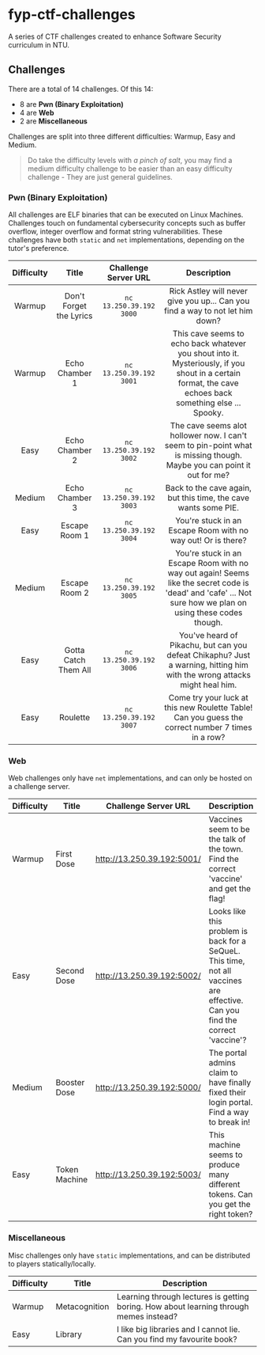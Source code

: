 # fyp-ctf-challenges
A series of CTF challenges created to enhance Software Security curriculum in NTU.

## Challenges

There are a total of 14 challenges. Of this 14:

- 8 are **Pwn (Binary Exploitation)**
- 4 are **Web**
- 2 are **Miscellaneous**

Challenges are split into three different difficulties: Warmup, Easy and Medium.

> Do take the difficulty levels with _a pinch of salt_, you may find a medium difficulty challenge to be easier than an easy difficulty challenge - They are just general guidelines.

### Pwn (Binary Exploitation)

All challenges are ELF binaries that can be executed on Linux Machines. Challenges touch on fundamental cybersecurity concepts such as buffer overflow, integer overflow and format string vulnerabilities. These challenges have both `static` and `net` implementations, depending on the tutor's preference.

| Difficulty |          Title          |   Challenge Server URL  |                                                                         Description                                                                         |
|:----------:|:-----------------------:|:-----------------------:|:-----------------------------------------------------------------------------------------------------------------------------------------------------------:|
| Warmup     | Don't Forget the Lyrics | `nc 13.250.39.192 3000` | Rick Astley will never give you up... Can you find a way to not let him down?                                                                               |
| Warmup     | Echo Chamber 1          | `nc 13.250.39.192 3001` | This cave seems to echo back whatever you shout into it. Mysteriously, if you shout in a certain format, the cave echoes back something else ... Spooky.    |
| Easy       | Echo Chamber 2          | `nc 13.250.39.192 3002` | The cave seems alot hollower now. I can't seem to pin-point what is missing though. Maybe you can point it out for me?                                      |
| Medium     | Echo Chamber 3          | `nc 13.250.39.192 3003` | Back to the cave again, but this time, the cave wants some PIE.                                                                                             |
| Easy       | Escape Room 1           | `nc 13.250.39.192 3004` | You're stuck in an Escape Room with no way out! Or is there?                                                                                                |
| Medium     | Escape Room 2           | `nc 13.250.39.192 3005` | You're stuck in an Escape Room with no way out again! Seems like the secret code is 'dead' and 'cafe' ... Not sure how we plan on using these codes though. |
| Easy       | Gotta Catch Them All    | `nc 13.250.39.192 3006` | You've heard of Pikachu, but can you defeat Chikaphu? Just a warning, hitting him with the wrong attacks might heal him.                                    |
| Easy       | Roulette                | `nc 13.250.39.192 3007` | Come try your luck at this new Roulette Table! Can you guess the correct number 7 times in a row?                                                           |                                                     |

### Web

Web challenges only have `net` implementations, and can only be hosted on a challenge server.

| Difficulty | Title         | Challenge Server URL       | Description                                                                                                                  |
|------------|---------------|----------------------------|------------------------------------------------------------------------------------------------------------------------------|
| Warmup     | First Dose    | http://13.250.39.192:5001/ | Vaccines seem to be the talk of the town. Find the correct 'vaccine' and get the flag!                                       |
| Easy       | Second Dose   | http://13.250.39.192:5002/ | Looks like this problem is back for a SeQueL. This time, not all vaccines are effective. Can you find the correct 'vaccine'? |
| Medium     | Booster Dose  | http://13.250.39.192:5000/ | The portal admins claim to have finally fixed their login portal. Find a way to break in!                                    |
| Easy       | Token Machine | http://13.250.39.192:5003/ | This machine seems to produce many different tokens. Can you get the right token?                                            |

### Miscellaneous

Misc challenges only have `static` implementations, and can be distributed to players statically/locally.

| Difficulty | Title         | Description                                                                            |
| ---------- | ------------- | -------------------------------------------------------------------------------------- |
| Warmup     | Metacognition | Learning through lectures is getting boring. How about learning through memes instead? |
| Easy       | Library       | I like big libraries and I cannot lie. Can you find my favourite book?                 |
